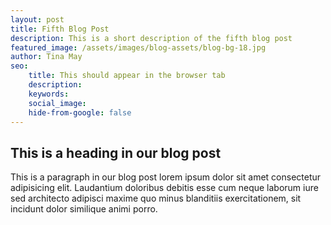```yaml
---
layout: post
title: Fifth Blog Post 
description: This is a short description of the fifth blog post
featured_image: /assets/images/blog-assets/blog-bg-18.jpg
author: Tina May
seo:
    title: This should appear in the browser tab
    description: 
    keywords: 
    social_image: 
    hide-from-google: false
---
```


## This is a heading in our blog post 

This  is a paragraph in our blog post lorem ipsum dolor sit amet consectetur adipisicing elit. Laudantium doloribus debitis esse cum neque laborum iure sed architecto adipisci maxime quo minus blanditiis exercitationem, sit incidunt dolor similique animi porro.
